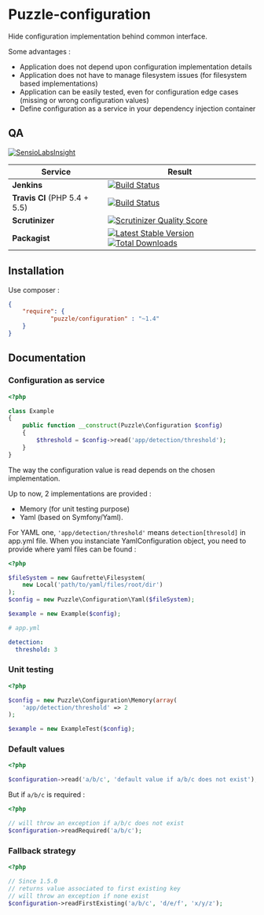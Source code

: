 Puzzle-configuration
====================

Hide configuration implementation behind common interface. 

Some advantages :
* Application does not depend upon configuration implementation details 
* Application does not have to manage filesystem issues (for filesystem based implementations)
* Application can be easily tested, even for configuration edge cases (missing or wrong configuration values)
* Define configuration as a service in your dependency injection container

QA
--

[![SensioLabsInsight](https://insight.sensiolabs.com/projects/635b04b7-6238-4200-8526-72766767fd22/big.png)](https://insight.sensiolabs.com/projects/635b04b7-6238-4200-8526-72766767fd22)

Service | Result
--- | ---
**Jenkins** | [![Build Status](http://jenkins.deboo.fr/job/Puzzle-configuration/badge/icon)](http://jenkins.deboo.fr/job/Puzzle-configuration/)
**Travis CI** (PHP 5.4 + 5.5) | [![Build Status](https://travis-ci.org/Niktux/puzzle-configuration.png?branch=master)](https://travis-ci.org/Niktux/puzzle-configuration)
**Scrutinizer** | [![Scrutinizer Quality Score](https://scrutinizer-ci.com/g/Niktux/puzzle-configuration/badges/quality-score.png?s=595d09c72316b5e706c3f78fb00807bc6b1515f1)](https://scrutinizer-ci.com/g/Niktux/puzzle-configuration/)
**Packagist** | [![Latest Stable Version](https://poser.pugx.org/puzzle/configuration/v/stable.png)](https://packagist.org/packages/puzzle/configuration) [![Total Downloads](https://poser.pugx.org/puzzle/configuration/downloads.svg)](https://packagist.org/packages/puzzle/configuration)

Installation
------------
Use composer :
```json
{
    "require": {
		    "puzzle/configuration" : "~1.4"
    }
}
```

Documentation
-------------

### Configuration as service ###


```php
<?php

class Example
{
    public function __construct(Puzzle\Configuration $config)
    {
        $threshold = $config->read('app/detection/threshold');
    }
}
```

The way the configuration value is read depends on the chosen implementation.

Up to now, 2 implementations are provided :
* Memory (for unit testing purpose)
* Yaml (based on Symfony/Yaml). 

For YAML one, ```'app/detection/threshold'``` means ```detection[thresold]``` in app.yml file. 
When you instanciate YamlConfiguration object, you need to provide where yaml files can be found : 

```php
<?php

$fileSystem = new Gaufrette\Filesystem(
    new Local('path/to/yaml/files/root/dir')
);
$config = new Puzzle\Configuration\Yaml($fileSystem);

$example = new Example($config);

```

```yaml
# app.yml 

detection:
  threshold: 3
```

### Unit testing ###

```php
<?php

$config = new Puzzle\Configuration\Memory(array(
    'app/detection/threshold' => 2
);

$example = new ExampleTest($config);

```

### Default values ###

```php
<?php

$configuration->read('a/b/c', 'default value if a/b/c does not exist');
```

But if ```a/b/c``` is required :

```php
<?php

// will throw an exception if a/b/c does not exist
$configuration->readRequired('a/b/c');
```

### Fallback strategy ###

```php
<?php

// Since 1.5.0
// returns value associated to first existing key
// will throw an exception if none exist
$configuration->readFirstExisting('a/b/c', 'd/e/f', 'x/y/z');
```

